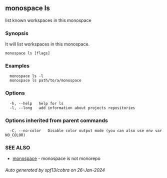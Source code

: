 ## monospace ls

list known workspaces in this monospace

### Synopsis

It will list workspaces in this monospace.

```
monospace ls [flags]
```

### Examples

```
  monospace ls -l
  monospace ls path/to/a/monospace
```

### Options

```
  -h, --help   help for ls
  -l, --long   add information about projects repositories
```

### Options inherited from parent commands

```
  -C, --no-color   Disable color output mode (you can also use env var NO_COLOR)
```

### SEE ALSO

* [monospace](monospace.md)	 - monospace is not monorepo

###### Auto generated by spf13/cobra on 26-Jan-2024
